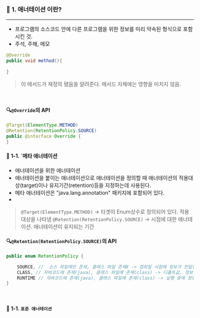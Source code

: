 ### 📕 1. 애너테이션 이란?
___
- 프로그램의 소스코드 안에 다른 프로그램을 위한 정보를 미리 약속된 형식으로 포함시킨 것.
- 주석, 주해, 메모


```java
@Override
public void method(){
    
}
```
> 이 메서드가 재정의 됐음을 알려준다. 메서드 자체에는 영향을 미치지 않음.

<br>

#### 🔍`@Override`의 API

```java
@Target(ElementType.METHOD)
@Retention(RetentionPolicy.SOURCE)
public @interface Override {
}
```
#### 📝 1-1. `메타 애너테이션
- 애너테이션을 위한 애너테이션
- 애너테이션을 붙이는 애너테이션으로 애너테이션을 정의할 때 애너테이션의 적용대상(target)이나 유지기간(retention)등을 지정하는데 사용된다.
- 메타 애너테이션은 "java.lang.annotation" 패키지에 포함되어 있다.
- 
> `@Target(ElementType.METHOD)` -> 타겟이 Enum상수로 정의되어 있다. 적용대상을 나타냄
> `@Retention(RetentionPolicy.SOURCE)` -> 시점에 대한 애너테이션. 애너테이션이 유지되는 기간

#### 🔍`@Retention(RetentionPolicy.SOURCE)`의 API
```java
public enum RetentionPolicy {

    SOURCE, //  소스 파일에만 존재, 클래스 파일 존재X -> 컴파일 시점에 정보가 전달됨, 컴파일 이후에 제거
    CLASS, // 자바코드에 존재(java), 클래스 파일에 존재(class) -> 디폴트값, 정보전달X(거의 사용X)
    RUNTIME // 자바코드에 존재(java), 클래스 파일에 존재(class) -> 실행 중에 정보가 전달(많이 사용)
}
```

<br>
 
#### 📝 1-1. `표준 애너테이션`

